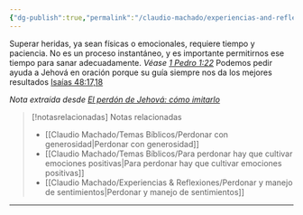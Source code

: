 ```yaml
---
{"dg-publish":true,"permalink":"/claudio-machado/experiencias-and-reflexiones/pasar-pagina-despues-de-perdonar/","title":"Pasar página después de perdonar","tags":["Perdón","Perdonar"]}
---
```


Superar heridas, ya sean físicas o emocionales, requiere tiempo y paciencia. No es un proceso instantáneo, y es importante permitirnos ese tiempo para sanar adecuadamente. *Véase [1 Pedro 1:22](https://wol.jw.org/es/wol/bc/r4/lp-s/2025292/10/1)*
Podemos pedir ayuda a Jehová en oración porque su guía siempre nos da los mejores resultados [Isaías 48:17,18](https://wol.jw.org/es/wol/bc/r4/lp-s/2025292/13/1) 
  
*Nota extraída desde [El perdón de Jehová: cómo imitarlo](https://wol.jw.org/es/wol/d/r4/lp-s/2025292#h=25)*


> [!notasrelacionadas] Notas relacionadas
> - [[Claudio Machado/Temas Bíblicos/Perdonar con generosidad\|Perdonar con generosidad]]
> - [[Claudio Machado/Temas Bíblicos/Para perdonar hay que cultivar emociones positivas\|Para perdonar hay que cultivar emociones positivas]]
> - [[Claudio Machado/Experiencias & Reflexiones/Perdonar y manejo de sentimientos\|Perdonar y manejo de sentimientos]]



---

